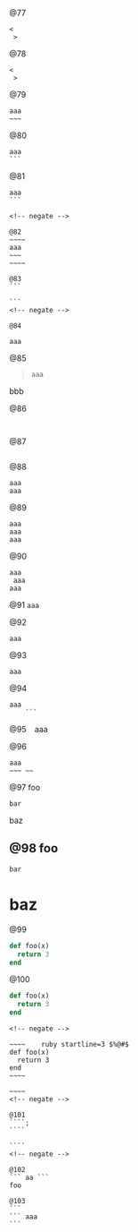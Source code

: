 <!-- http://spec.commonmark.org/0.22/#fenced-code-blocks -->

@77
```
<
 >
```

@78
~~~
<
 >
~~~

@79
```
aaa
~~~
```

@80
~~~
aaa
```
~~~

@81
````
aaa
```
``````

````
<!-- negate -->

@82
~~~~
aaa
~~~
~~~~

@83
```

```
<!-- negate -->

@84
`````

```
aaa

`````
<!-- negate -->

@85
> ```
> aaa

bbb

@86
```


```

@87
```
```

@88
 ```
 aaa
aaa
```

@89
  ```
aaa
  aaa
aaa
  ```

@90
   ```
   aaa
    aaa
  aaa
   ```

@91
    ```
    aaa
    ```

@92
```
aaa
  ```

@93
   ```
aaa
  ```

@94
```
aaa
    ```

```
<!-- negate -->

@95
``` ```
aaa

@96
~~~~~~
aaa
~~~ ~~

~~~~~~
<!-- negate -->

@97
foo
```
bar
```
baz

@98
foo
---
~~~
bar
~~~
# baz

@99
```ruby
def foo(x)
  return 3
end
```

@100
~~~~    ruby startline=3 $%@#$
def foo(x)
  return 3
end
~~~~~~~

~~~~~~~
<!-- negate -->

~~~~    ruby startline=3 $%@#$
def foo(x)
  return 3
end
~~~~

~~~~
<!-- negate -->

@101
````;
````

````
<!-- negate -->

@102
``` aa ```
foo

@103
```
``` aaa
```

